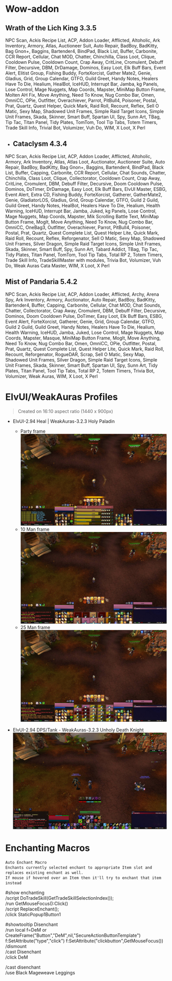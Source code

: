 # Wow-addon
## Wrath of the Lich King 3.3.5
NPC Scan, Ackis Recipe List, ACP, Addon Loader, Afflicted, Altoholic, Ark Inventory, Armory, Atlas, Auctioneer Suit, Auto Repair, BadBoy, BadKitty, Bag Gnon+, Baggins, Bartender4, BindPad, Black List, Buffer, Carbonite, CCR Report, Cellular, Chat MOD, Chatter, Chinchilla, Class Loot, Clique, Cooldown Pulse, Cooldown Count, Crap Away, CritLine, Cromulent, Debuff Filter, Decursive, DBM, DrDamage, Dominos, Easy Loot, Elk Buff Bars, Event Alert, Elitist Group, Fishing Buddy, ForteXorcist, Gather Mate2, Genie, Gladius, Grid, Group Calendar, GTFO, Guild Greet, Handy Notes, Healers Have To Die, Healium, HealBot, IceHUD, Interrupt Bar, Jamba, kg Panels, Lose Control, Mage Nuggets, Map Coords, Mapster, MiniMap Button Frame, Molten AH Fix, Move Anything, Need To Know, Nug Combo Bar, Omen, OmniCC, OPie, Outfitter, Overachiever, Parrot, PitBull4, Poisoner, Postal, Prat, Quartz, Quest Helper, Quick Mark, Raid Roll, Recount, Reflex, Sell O Matic, Sexy Map, Shadowed Unit Frames, Simple Raid Target Icons, Simple Unit Frames, Skada, Skinner, Smart Buff, Spartan UI, Spy, Sunn Art, TBag, Tip Tac, Titan Panel, Tidy Plates, TomTom, Tool Tip Tabs, Totem Timers, Trade Skill Info, Trivial Bot, Volumizer, Vuh Do, WIM, X Loot, X Perl

- ## Cataclysm 4.3.4
NPC Scan, Ackis Recipe List, ACP, Addon Loader, Afflicted, Altoholic, Armory, Ark Inventory, Atlas, Atlas Loot, Auctionator, Auctioneer Suite, Auto Repair, BadBoy, BadKitty, Bag Gnon+, Baggins, Bartender4, BindPad, Black List, Buffer, Capping, Carbonite, CCR Report, Cellular, Chat Sounds, Chatter, Chinchilla, Class Loot, Clique, Collectorator, Cooldown Count, Crap Away, CritLine, Cromulent, DBM, Debuff Filter, Decursive, Doom Cooldown Pulse, Dominos, DoTimer, DrDamage, Easy Loot, Elk Buff Bars, ElvUI Master, ESBG, Event Alert, Extra CD, Fishing Buddy, ForteXorcist, Gatherer, GatherMate2, Genie, GladiatorLOS, Gladius, Grid, Group Calendar, GTFO, Guild 2 Guild, Guild Greet, Handy Notes, HealBot, Healers Have To Die, Healium, Health Warning, IceHUD, Interrupt Bar, Jamba, Juked, kg Panels, Lose Control, Mage Nuggets, Map Coords, Mapster, Mik Scrolling Battle Text, MiniMap Button Frame, MogIt, Move Anything, Need To Know, Nug Combo Bar, OmniCC, OneBag3, Outfitter, Overachiever, Parrot, PitBull4, Poisoner, Postal, Prat, Quartz, Quest Complete List, Quest Helper Lite, Quick Mark, Raid Roll, Recount, Reflex, Reforgenator, Sell O Matic, Sexy Map, Shadowed Unit Frames, Silver Dragon, Simple Raid Target Icons, Simple Unit Frames, Skada, Skinner, Smart Buff, Spy, Sunn Art, Tabard Addict, TBag, Tip Tac, Tidy Plates, Titan Panel, TomTom, Tool Tip Tabs, Total RP 2, Totem Timers, Trade Skill Info, TradeSkillMaster with modules, Trivia Bot, Volumizer, Vuh Do, Weak Auras Cata Master, WIM, X Loot, X Perl

## Mist of Pandaria 5.4.2
NPC Scan, Ackis Recipe List, ACP, Addon Loader, Afflicted, Archy, Arena Spy, Ark Inventory, Armory, Auctionator, Auto Repair, BadBoy, BadKitty, Bartender4, Buffer, Capping, Carbonite, Cellular, Chat MOD, Chat Sounds, Chatter, Collectorator, Crap Away, Cromulent, DBM, Debuff Filter, Decursive, Dominos, Doom Cooldown Pulse, DoTimer, Easy Loot, Elk Buff Bars, ESBG, Event Alert, ForteXorcist, Gatherer, Genie, Grid, Group Calendar, GTFO, Guild 2 Guild, Guild Greet, Handy Notes, Healers Have To Die, Healium, Health Warning, IceHUD, Jamba, Juked, Lose Control, Mage Nuggets, Map Coords, Mapster, Masque, MiniMap Button Frame, MogIt, Move Anything, Need To Know, Nug Combo Bar, Omen, OmniCC, OPie, Outfitter, Postal, Prat, Quartz, Quest Complete List, Quest Helper Lite, Quick Mark, Raid Roll, Recount, Reforgenator, RogueDAR, Scrap, Sell O Matic, Sexy Map, Shadowed Unit Frames, Silver Dragon, Simple Raid Target Icons, Simple Unit Frames, Skada, Skinner, Smart Buff, Spartan UI, Spy, Sunn Art, Tidy Plates, Titan Panel, Tool Tip Tabs, Total RP 2, Totem Timers, Trivia Bot, Volumizer, Weak Auras, WIM, X Loot, X Perl

# ElvUI/WeakAuras Profiles
> Created on 16:10 aspect ratio (1440 x 900px)
- ElvUI-2.94 Heal | WeakAuras-3.2.3 Holy Paladin
    - Party frame ![Party frame.](https://github.com/amansuw/wow-addons/blob/main/Profiles/Heal-HolyPaladinWA-Party.jpg)
    - 10 Man frame ![10 Man Raid frame.](https://github.com/amansuw/wow-addons/blob/main/Profiles/Heal-HolyPaladinWA-10Man.jpg)
    - 25 Man frame ![25 Man Raid frame.](https://github.com/amansuw/wow-addons/blob/main/Profiles/Heal-HolyPaladinWA-25Man.jpg)

- ElvUI-2.94 DPS/Tank - WeakAuras-3.2.3 Unholy Death Knight
![Unholy DK with Pet Frame updated.](https://github.com/amansuw/wow-addons/blob/main/Profiles/DPS-UnholyDKWA.jpg)

# Enchanting Macros
```
Auto Enchant Macro
Enchants currently selected enchant to appropriate Item slot and replaces existing enchant as well.
If mouse if hovered over an Item then it'll try to enchant that item instead
```
#show enchanting <br>
/script DoTradeSkill(GetTradeSkillSelectionIndex()); <br>
/run GetMouseFocus():Click() <br>
/script ReplaceEnchant(); <br>
/click StaticPopup1Button1 <br>

<!-- Disenchant Hovered Item -->
#showtooltip Disenchant <br>
/run local f=DeM or CreateFrame("Button","DeM",nil,"SecureActionButtonTemplate") f:SetAttribute("type","click") f:SetAttribute("clickbutton",GetMouseFocus()) <br>
/dismount <br>
/cast Disenchant <br>
/click DeM <br>

<!-- Straight up disenchants mentioned item -->
/cast disenchant <br>
/use Black Mageweave Leggings <br>